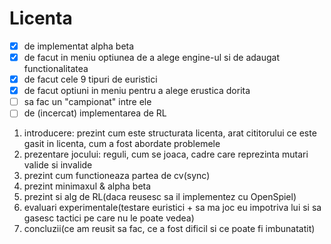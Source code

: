 # Licenta
- [x] de implementat alpha beta
- [x] de facut in meniu optiunea de a alege engine-ul si de adaugat functionalitatea
- [x] de facut cele 9 tipuri de euristici 
- [x] de facut optiuni in meniu pentru a alege erustica dorita
- [ ] sa fac un "campionat" intre ele
- [ ] de (incercat) implementarea de RL

1. introducere: prezint cum este structurata licenta, arat cititorului ce este gasit in licenta, 
cum a fost abordate problemele
2. prezentare jocului: reguli, cum se joaca, cadre care reprezinta mutari valide si invalide
3. prezint cum functioneaza partea de cv(sync)
4. prezint minimaxul & alpha beta
5. prezint si alg de RL(daca reusesc sa il implementez cu OpenSpiel)
6. evaluari experimentale(testare euristici + sa ma joc eu impotriva lui si sa gasesc 
tactici pe care nu le poate vedea)
7. concluzii(ce am reusit sa fac, ce a fost dificil si ce poate fi imbunatatit)
